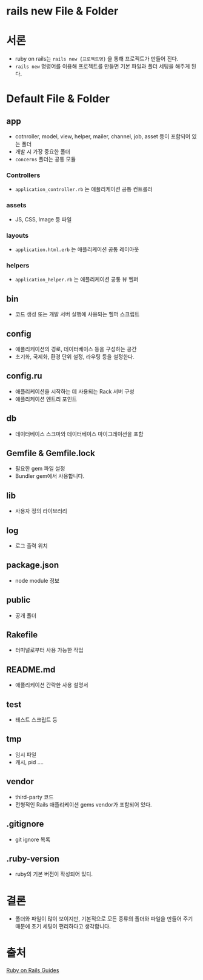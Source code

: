 # rails new File & Folder

# 서론

- ruby on rails는 `rails new {프로젝트명}` 을 통해 프로젝트가 만들어 진다.
- `rails new` 명령어를 이용해 프로젝트를 만들면 기본 파일과 폴더 세팅을 해주게 된다.

# Default File & Folder

## app

- cotnroller, model, view, helper, mailer, channel, job, asset 등이 포함되어 있는 폴더
- 개발 시 가장 중요한 폴더
- `concerns` 폴더는 공통 모듈

### Controllers

- `application_controller.rb` 는 애플리케이션 공통 컨트롤러

### assets

- JS, CSS, Image 등 파일

### layouts

- `application.html.erb` 는 애플리케이션 공통 레이아웃

### helpers

- `application_helper.rb` 는 애플리케이션 공통 뷰 헬퍼

## bin

- 코드 생성 또는 개발 서버 실행에 사용되는 헬퍼 스크립트

## config

- 애플리케이션의 경로, 데이터베이스 등을 구성하는 공간
- 초기화, 국제화, 환경 단위 설정, 라우팅 등을 설정한다.

## config.ru

- 애플리케이션을 시작하는 데 사용되는 Rack 서버 구성
- 애플리케이션 엔트리 포인트

## db

- 데이터베이스 스크마와 데이터베이스 마이그레이션을 포함

## Gemfile & Gemfile.lock

- 필요한 gem 파일 설정
- Bundler gem에서 사용합니다.

## lib

- 사용자 정의 라이브러리

## log

- 로그 출력 위치

## package.json

- node module 정보

## public

- 공개 폴더

## Rakefile

- 터미널로부터 사용 가능한 작업

## README.md

- 애플리케이션 간략한 사용 설명서

## test

- 테스트 스크립트 등

## tmp

- 임시 파일
- 캐시, pid ....

## vendor

- third-party 코드
- 전형적인 Rails 애플리케이션 gems vendor가 포함되어 있다.

## .gitignore

- git ignore 목록

## .ruby-version

- ruby의 기본 버전이 작성되어 있디.

# 결론

- 폴더와 파일이 많이 보이지만, 기본적으로 모든 종류의 폴더와 파일을 만들어 주기 때문에 초기 세팅이 편리하다고 생각합니다.

# 출처

[Ruby on Rails Guides](https://guides.rubyonrails.org/v5.2/)